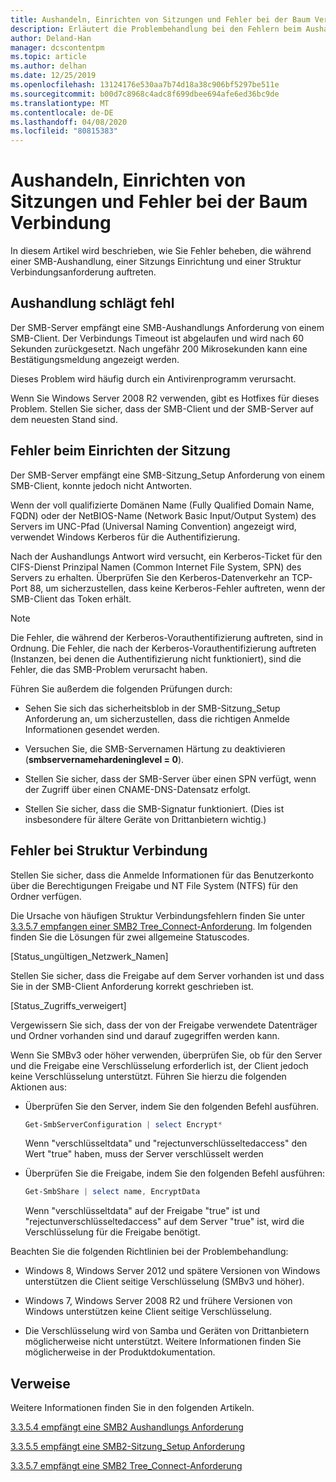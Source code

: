 ```yaml
---
title: Aushandeln, Einrichten von Sitzungen und Fehler bei der Baum Verbindung
description: Erläutert die Problembehandlung bei den Fehlern beim Aushandeln, beim Einrichten der Sitzung und bei der Baum Verbindung.
author: Deland-Han
manager: dcscontentpm
ms.topic: article
ms.author: delhan
ms.date: 12/25/2019
ms.openlocfilehash: 13124176e530aa7b74d18a38c906bf5297be511e
ms.sourcegitcommit: b00d7c8968c4adc8f699dbee694afe6ed36bc9de
ms.translationtype: MT
ms.contentlocale: de-DE
ms.lasthandoff: 04/08/2020
ms.locfileid: "80815383"
---
```

# <a name="negotiate-session-setup-and-tree-connect-failures"></a>Aushandeln, Einrichten von Sitzungen und Fehler bei der Baum Verbindung

In diesem Artikel wird beschrieben, wie Sie Fehler beheben, die während einer SMB-Aushandlung, einer Sitzungs Einrichtung und einer Struktur Verbindungsanforderung auftreten.

## <a name="negotiate-fails"></a>Aushandlung schlägt fehl

Der SMB-Server empfängt eine SMB-Aushandlungs Anforderung von einem SMB-Client. Der Verbindungs Timeout ist abgelaufen und wird nach 60 Sekunden zurückgesetzt. Nach ungefähr 200 Mikrosekunden kann eine Bestätigungsmeldung angezeigt werden.

Dieses Problem wird häufig durch ein Antivirenprogramm verursacht.

Wenn Sie Windows Server 2008 R2 verwenden, gibt es Hotfixes für dieses Problem. Stellen Sie sicher, dass der SMB-Client und der SMB-Server auf dem neuesten Stand sind.

## <a name="session-setup-fails"></a>Fehler beim Einrichten der Sitzung

Der SMB-Server empfängt eine SMB-Sitzung\_Setup Anforderung von einem SMB-Client, konnte jedoch nicht Antworten.

Wenn der voll qualifizierte Domänen Name (Fully Qualified Domain Name, FQDN) oder der NetBIOS-Name (Network Basic Input/Output System) des Servers im UNC-Pfad (Universal Naming Convention) angezeigt wird, verwendet Windows Kerberos für die Authentifizierung.

Nach der Aushandlungs Antwort wird versucht, ein Kerberos-Ticket für den CIFS-Dienst Prinzipal Namen (Common Internet File System, SPN) des Servers zu erhalten. Überprüfen Sie den Kerberos-Datenverkehr an TCP-Port 88, um sicherzustellen, dass keine Kerberos-Fehler auftreten, wenn der SMB-Client das Token erhält.

> [!NOTE]
> Die Fehler, die während der Kerberos-Vorauthentifizierung auftreten, sind in Ordnung. Die Fehler, die nach der Kerberos-Vorauthentifizierung auftreten (Instanzen, bei denen die Authentifizierung nicht funktioniert), sind die Fehler, die das SMB-Problem verursacht haben.

Führen Sie außerdem die folgenden Prüfungen durch:

- Sehen Sie sich das sicherheitsblob in der SMB-Sitzung\_Setup Anforderung an, um sicherzustellen, dass die richtigen Anmelde Informationen gesendet werden.

- Versuchen Sie, die SMB-Servernamen Härtung zu deaktivieren (**smbservernamehardeninglevel = 0**).

- Stellen Sie sicher, dass der SMB-Server über einen SPN verfügt, wenn der Zugriff über einen CNAME-DNS-Datensatz erfolgt.

- Stellen Sie sicher, dass die SMB-Signatur funktioniert. (Dies ist insbesondere für ältere Geräte von Drittanbietern wichtig.)

## <a name="tree-connect-fails"></a>Fehler bei Struktur Verbindung

Stellen Sie sicher, dass die Anmelde Informationen für das Benutzerkonto über die Berechtigungen Freigabe und NT File System (NTFS) für den Ordner verfügen.

Die Ursache von häufigen Struktur Verbindungsfehlern finden Sie unter [3.3.5.7 empfangen einer SMB2 Tree\_Connect-Anforderung](https://docs.microsoft.com/openspecs/windows_protocols/ms-smb2/652e0c14-5014-4470-999d-b174d7b2da87). Im folgenden finden Sie die Lösungen für zwei allgemeine Statuscodes.

\[Status\_ungültigen\_Netzwerk\_Namen\]

Stellen Sie sicher, dass die Freigabe auf dem Server vorhanden ist und dass Sie in der SMB-Client Anforderung korrekt geschrieben ist.

\[Status\_Zugriffs\_verweigert\]

Vergewissern Sie sich, dass der von der Freigabe verwendete Datenträger und Ordner vorhanden sind und darauf zugegriffen werden kann.

Wenn Sie SMBv3 oder höher verwenden, überprüfen Sie, ob für den Server und die Freigabe eine Verschlüsselung erforderlich ist, der Client jedoch keine Verschlüsselung unterstützt. Führen Sie hierzu die folgenden Aktionen aus:

- Überprüfen Sie den Server, indem Sie den folgenden Befehl ausführen.

  ```PowerShell
  Get-SmbServerConfiguration | select Encrypt*
  ```

  Wenn "verschlüsseltdata" und "rejectunverschlüsseltedaccess" den Wert "true" haben, muss der Server verschlüsselt werden

- Überprüfen Sie die Freigabe, indem Sie den folgenden Befehl ausführen:

  ```PowerShell
  Get-SmbShare | select name, EncryptData  
  ```

  Wenn "verschlüsseltdata" auf der Freigabe "true" ist und "rejectunverschlüsseltedaccess" auf dem Server "true" ist, wird die Verschlüsselung für die Freigabe benötigt.

Beachten Sie die folgenden Richtlinien bei der Problembehandlung:

- Windows 8, Windows Server 2012 und spätere Versionen von Windows unterstützen die Client seitige Verschlüsselung (SMBv3 und höher).

- Windows 7, Windows Server 2008 R2 und frühere Versionen von Windows unterstützen keine Client seitige Verschlüsselung.

- Die Verschlüsselung wird von Samba und Geräten von Drittanbietern möglicherweise nicht unterstützt. Weitere Informationen finden Sie möglicherweise in der Produktdokumentation.

## <a name="references"></a>Verweise

Weitere Informationen finden Sie in den folgenden Artikeln.

[3.3.5.4 empfängt eine SMB2 Aushandlungs Anforderung](https://docs.microsoft.com/openspecs/windows_protocols/ms-smb2/b39f253e-4963-40df-8dff-2f9040ebbeb1)

[3.3.5.5 empfängt eine SMB2-Sitzung\_Setup Anforderung](https://docs.microsoft.com/openspecs/windows_protocols/ms-smb2/e545352b-9f2b-4c5e-9350-db46e4f6755e)

[3.3.5.7 empfängt eine SMB2 Tree\_Connect-Anforderung](https://docs.microsoft.com/openspecs/windows_protocols/ms-smb2/652e0c14-5014-4470-999d-b174d7b2da87?redirectedfrom=MSDN)
